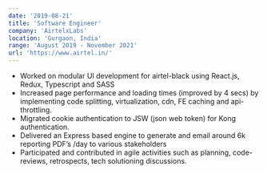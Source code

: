 ```yaml
---
date: '2019-08-21'
title: 'Software Engineer'
company: 'AirtelxLabs'
location: 'Gurgaon, India'
range: 'August 2019 - November 2021'
url: 'https://www.airtel.in/'
---
```


- Worked on modular UI development for airtel-black using React.js, Redux, Typescript and SASS
- Increased page performance and loading times (improved by 4 secs) by implementing code splitting, virtualization, cdn, FE caching and api-throttling.
- Migrated cookie authentication to JSW (json web token) for Kong authentication.
- Delivered an Express based engine to generate and email around 6k reporting PDF’s /day to various stakeholders
- Participated and contributed in agile activities such as planning, code-reviews, retrospects, tech solutioning discussions.
